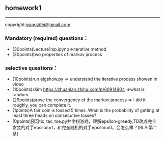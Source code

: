 ## homework1
-----
copyright:iyangzifei@gmail.com

###  Mandatory (required) questions：

- (30points)Lecture1mp.ipynb=>iterative method 
- (20points)two properties of markov process
### selective questions：

- (10points)run eigshow.py => understand the iterative process showen in video
- (10points)skim  https://zhuanlan.zhihu.com/p/60914904  =>what is random
- (29points)prove the convergency of the markov process => I did it roughly, you can complete it.
- (1points)A fair coin is tossed 5 times. What is the probability of getting at least three heads on consecutive tosses?
- (0points)预习tic_tac_toe.py井字棋游戏，理解epsilon-greedy,TD改成完全贪婪的对手epsilon=1，和完全随机的对手epsilon=0，会怎么样？(RLAI第二章)